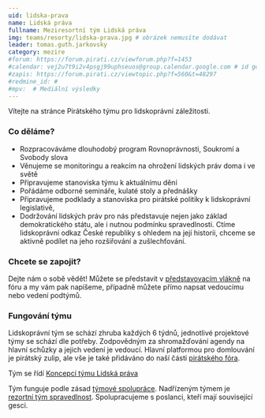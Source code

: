```yaml
---
uid: lidska-prava
name: Lidská práva
fullname: Meziresortní tým Lidská práva 
img: teams/resorty/lidska-prava.jpg # obrázek nemusíte dodávat
leader: tomas.guth.jarkovsky
category: mezire
#forum: https://forum.pirati.cz/viewforum.php?f=1453
#calendar: vej2u7t9i2v4psgj99uphseuos@group.calendar.google.com # id google kalendáře s událostmi
#zapis: https://forum.pirati.cz/viewtopic.php?f=560&t=48297
#redmine_id: #
#mpv:  # Mediální výsledky
---
```



Vítejte na stránce Pirátského týmu pro lidskoprávní záležitosti.

### Co děláme?
* Rozpracováváme dlouhodobý program Rovnoprávnosti, Soukromí a Svobody slova
* Věnujeme se monitoringu a reakcím na ohrožení lidských práv doma i ve světě
* Připravujeme stanoviska týmu k aktuálnímu dění
* Pořádáme odborné semináře, kulaté stoly a přednášky
* Připravujeme podklady a stanoviska pro pirátské politiky k lidskoprávní legislativě,
* Dodržování lidských práv pro nás představuje nejen jako základ demokratického státu, ale i nutnou podmínku spravedlnosti. Ctíme lidskoprávní odkaz České republiky s ohledem na její historii, chceme se aktivně podílet na jeho rozšiřování a zušlechťování.

### Chcete se zapojit?
Dejte nám o sobě vědět! 
Můžete se představit v [představovacím vlákně](https://forum.pirati.cz/viewtopic.php?f=1453&t=57559) na fóru a my vám pak napíšeme, případně můžete přímo napsat vedoucímu nebo vedení podtýmů.

### Fungování týmu
Lidskoprávní tým se schází zhruba každých 6 týdnů, jednotlivé projektové týmy se schází dle potřeby. Zodpovědným za shromažďování agendy na hlavní schůzky a jejich vedení je vedoucí. Hlavní platformou pro domlouvání je pirátský zulip, ale vše je také přidáváno do naší části [pirátského fóra](https://forum.pirati.cz/viewforum.php?f=1453).

Tým se řídí [Koncepcí týmu Lidská práva](https://docs.google.com/document/d/1qaSqdUIt-A0Xj-sgfc2dEmari8XYw_HXowNw8L1ovlQ/edit#)

Tým funguje podle zásad [týmové spolupráce](https://wiki.pirati.cz/rules/or_zatys). Nadřízeným týmem je [rezortní tým spravedlnost](/pripoj-se/spravedlnost/). Spolupracujeme s poslanci, kteří mají související gesci.


 
